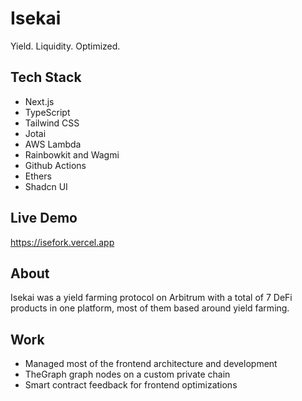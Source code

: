 # Isekai

Yield. Liquidity. Optimized.

## Tech Stack

- Next.js
- TypeScript
- Tailwind CSS
- Jotai
- AWS Lambda
- Rainbowkit and Wagmi
- Github Actions
- Ethers
- Shadcn UI

## Live Demo

https://isefork.vercel.app

## About

Isekai was a yield farming protocol on Arbitrum with a total of 7 DeFi products in one platform, most of them based around yield farming.

## Work

- Managed most of the frontend architecture and development
- TheGraph graph nodes on a custom private chain
- Smart contract feedback for frontend optimizations
